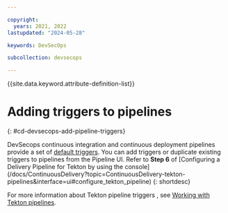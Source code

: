 ```yaml
---

copyright:
  years: 2021, 2022
lastupdated: "2024-05-28"

keywords: DevSecOps

subcollection: devsecops

---
```


{{site.data.keyword.attribute-definition-list}}

# Adding triggers to pipelines
{: #cd-devsecops-add-pipeline-triggers}

DevSecops continuous integration and continuous deployment pipelines provide a set of [default triggers](/docs/devsecops?topic=devsecops-cd-devsecops-triggers). You can add triggers or duplicate existing triggers to pipelines from the Pipeline UI. Refer to **Step 6** of [Configuring a Delivery Pipeline for Tekton by using the console] (/docs/ContinuousDelivery?topic=ContinuousDelivery-tekton-pipelines&interface=ui#configure_tekton_pipeline)
{: shortdesc}


For more information about Tekton pipeline triggers , see [Working with Tekton pipelines](/docs/ContinuousDelivery?topic=ContinuousDelivery-tekton-pipelines).
